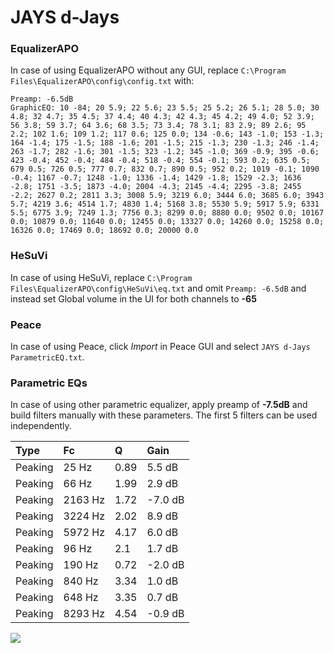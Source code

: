 # JAYS d-Jays

### EqualizerAPO
In case of using EqualizerAPO without any GUI, replace `C:\Program Files\EqualizerAPO\config\config.txt`
with:
```
Preamp: -6.5dB
GraphicEQ: 10 -84; 20 5.9; 22 5.6; 23 5.5; 25 5.2; 26 5.1; 28 5.0; 30 4.8; 32 4.7; 35 4.5; 37 4.4; 40 4.3; 42 4.3; 45 4.2; 49 4.0; 52 3.9; 56 3.8; 59 3.7; 64 3.6; 68 3.5; 73 3.4; 78 3.1; 83 2.9; 89 2.6; 95 2.2; 102 1.6; 109 1.2; 117 0.6; 125 0.0; 134 -0.6; 143 -1.0; 153 -1.3; 164 -1.4; 175 -1.5; 188 -1.6; 201 -1.5; 215 -1.3; 230 -1.3; 246 -1.4; 263 -1.7; 282 -1.6; 301 -1.5; 323 -1.2; 345 -1.0; 369 -0.9; 395 -0.6; 423 -0.4; 452 -0.4; 484 -0.4; 518 -0.4; 554 -0.1; 593 0.2; 635 0.5; 679 0.5; 726 0.5; 777 0.7; 832 0.7; 890 0.5; 952 0.2; 1019 -0.1; 1090 -0.4; 1167 -0.7; 1248 -1.0; 1336 -1.4; 1429 -1.8; 1529 -2.3; 1636 -2.8; 1751 -3.5; 1873 -4.0; 2004 -4.3; 2145 -4.4; 2295 -3.8; 2455 -2.2; 2627 0.2; 2811 3.3; 3008 5.9; 3219 6.0; 3444 6.0; 3685 6.0; 3943 5.7; 4219 3.6; 4514 1.7; 4830 1.4; 5168 3.8; 5530 5.9; 5917 5.9; 6331 5.5; 6775 3.9; 7249 1.3; 7756 0.3; 8299 0.0; 8880 0.0; 9502 0.0; 10167 0.0; 10879 0.0; 11640 0.0; 12455 0.0; 13327 0.0; 14260 0.0; 15258 0.0; 16326 0.0; 17469 0.0; 18692 0.0; 20000 0.0
```

### HeSuVi
In case of using HeSuVi, replace `C:\Program Files\EqualizerAPO\config\HeSuVi\eq.txt` and omit `Preamp:
-6.5dB` and instead set Global volume in the UI for both channels to **-65**

### Peace
In case of using Peace, click *Import* in Peace GUI and select `JAYS d-Jays ParametricEQ.txt`.

### Parametric EQs
In case of using other parametric equalizer, apply preamp of **-7.5dB** and build filters manually with
these parameters. The first 5 filters can be used independently.

| Type    | Fc      |    Q | Gain    |
|:--------|:--------|:-----|:--------|
| Peaking | 25 Hz   | 0.89 | 5.5 dB  |
| Peaking | 66 Hz   | 1.99 | 2.9 dB  |
| Peaking | 2163 Hz | 1.72 | -7.0 dB |
| Peaking | 3224 Hz | 2.02 | 8.9 dB  |
| Peaking | 5972 Hz | 4.17 | 6.0 dB  |
| Peaking | 96 Hz   | 2.1  | 1.7 dB  |
| Peaking | 190 Hz  | 0.72 | -2.0 dB |
| Peaking | 840 Hz  | 3.34 | 1.0 dB  |
| Peaking | 648 Hz  | 3.35 | 0.7 dB  |
| Peaking | 8293 Hz | 4.54 | -0.9 dB |

![](https://raw.githubusercontent.com/jaakkopasanen/AutoEq/master/results/headphonecom/sbaf-serious/JAYS%20d-Jays/JAYS%20d-Jays.png)